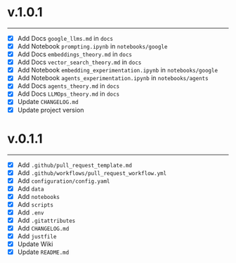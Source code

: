 # v.1.0.1

------

- [x] Add Docs `google_llms.md` in `docs`
- [x] Add Notebook `prompting.ipynb` in `notebooks/google`
- [x] Add Docs `embeddings_theory.md` in `docs`
- [x] Add Docs `vector_search_theory.md` in `docs`
- [x] Add Notebook `embedding_experimentation.ipynb` in `notebooks/google`
- [x] Add Notebook `agents_experimentation.ipynb` in `notebooks/agents`
- [x] Add Docs `agents_theory.md` in `docs`
- [x] Add Docs `LLMOps_theory.md` in `docs` 
- [x] Update `CHANGELOG.md`
- [x] Update project version

# v.0.1.1

------

- [x] Add `.github/pull_request_template.md`
- [x] Add `.github/workflows/pull_request_workflow.yml`
- [x] Add `configuration/config.yaml`
- [x] Add `data`
- [x] Add `notebooks`
- [x] Add `scripts`
- [x] Add `.env`
- [x] Add `.gitattributes`
- [x] Add `CHANGELOG.md`
- [x] Add `justfile`
- [x] Update Wiki
- [x] Update `README.md`